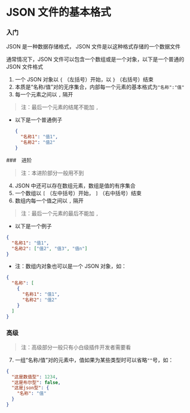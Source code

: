 # JSON 文件的基本格式

### 入门

JSON 是一种数据存储格式， JSON 文件是以这种格式存储的一个数据文件

通常情况下，JSON 文件可以包含一个数组或是一个对象，以下是一个普通的 JSON 文件格式

1. 一个 JSON 对象以 `{` （左括号）开始，以 `}` （右括号）结束
2. 本质是“名称/值”对的无序集合，内部每一个元素的基本格式为`"名称":"值"`
3. 每一个元素之间以 `,` 隔开

> 注：最后一个元素的结尾不能加 `,`

- 以下是一个普通例子

  ```json
  {
    "名称1": "值1",
    "名称2": "值2"
  }
  ```

###　进阶

> 注：本进阶部分一般用不到

4. JSON 中还可以存在数组元素，数组是值的有序集合
5. 一个数组以 `[` （左中括号）开始， `]` （右中括号）结束
6. 数组内每一个值之间以 `,` 隔开

> 注：最后一个元素的最后不能加 `,`

- 以下是一个例子

```json
{
  "名称1": "值1",
  "名称2": ["值2", "值3", "值n"]
}
```

- 注：数组内对象也可以是一个 JSON 对象，如：

```json
{
  "名称": [
    {
      "名称1": "值1",
      "名称2": "值2"
    }
  ]
}
```

### 高级

> 注：高级部分一般只有小白级插件开发者需要看

7. 一组“名称/值”对的元素中，值如果为某些类型时可以省略`""`号，如：

```json
{
  "这是数值型": 1234,
  "这是布尔型": false,
  "这是json型": {
    "名称": "值"
  }
}
```
